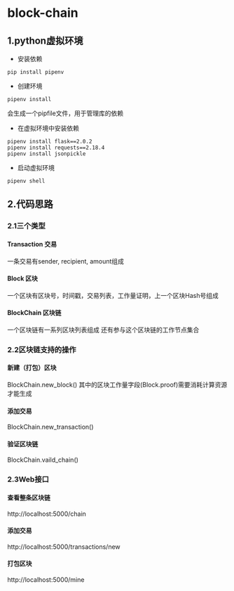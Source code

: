 # block-chain

## 1.python虚拟环境
- 安装依赖
```
pip install pipenv
```
- 创建环境
```
pipenv install
```
  会生成一个pipfile文件，用于管理库的依赖
- 在虚拟环境中安装依赖
```
pipenv install flask==2.0.2
pipenv install requests==2.18.4
pipenv install jsonpickle
```
- 启动虚拟环境
```
pipenv shell
```

## 2.代码思路
### 2.1三个类型
#### Transaction 交易
一条交易有sender, recipient, amount组成
#### Block 区块
一个区块有区块号，时间戳，交易列表，工作量证明，上一个区块Hash号组成
#### BlockChain 区块链
一个区块链有一系列区块列表组成
还有参与这个区块链的工作节点集合

### 2.2区块链支持的操作
#### 新建（打包）区块
BlockChain.new_block()
其中的区块工作量字段(Block.proof)需要消耗计算资源才能生成
#### 添加交易
BlockChain.new_transaction()
#### 验证区块链
BlockChain.vaild_chain()

### 2.3Web接口
#### 查看整条区块链
http://localhost:5000/chain
#### 添加交易
http://localhost:5000/transactions/new
#### 打包区块
http://localhost:5000/mine



